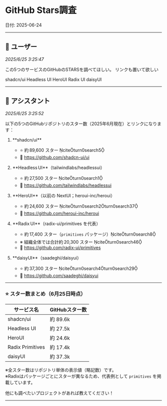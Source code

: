 # GitHub Stars調査

日付: 2025-06-24

---

## 👤 ユーザー
*2025/6/25 3:25:47*

この5つのサービスのGitHubのSTARSを調べてほしい。 リンクも置いて欲しい

shadcn/ui
Headless UI
HeroUI
Radix UI
daisyUI

---

## 🤖 アシスタント
*2025/6/25 3:25:52*

以下の5つのGitHubリポジトリのスター数（2025年6月現在）とリンクになります：

1. \*\*shadcn/ui\*\*  
   - ⭐ 約 89,600 スター citeturn0search5  
   - 🔗 https://github.com/shadcn-ui/ui

2. \*\*Headless UI\*\*（tailwindlabs/headlessui）  
   - ⭐ 約 27,500 スター citeturn0search1  
   - 🔗 https://github.com/tailwindlabs/headlessui

3. \*\*HeroUI\*\*（以前の NextUI；heroui-inc/heroui）  
   - ⭐ 約 24,600 スター citeturn0search2turn0search37  
   - 🔗 https://github.com/heroui-inc/heroui

4. \*\*Radix UI\*\*（radix-ui/primitives を代表）  
   - ⭐ 約 17,400 スター（`primitives` パッケージ）citeturn0search8  
   - ※ 組織全体では合計約 20,300 スター citeturn0search46  
   - 🔗 https://github.com/radix-ui/primitives

5. \*\*daisyUI\*\*（saadeghi/daisyui）  
   - ⭐ 約 37,300 スター citeturn0search4turn0search29  
   - 🔗 https://github.com/saadeghi/daisyui

---

### ⭐ スター数まとめ（6月25日時点）
| サービス名      | GitHubスター数 |
|----------------|----------------|
| shadcn/ui      | 約 89.6k       |
| Headless UI    | 約 27.5k       |
| HeroUI         | 約 24.6k       |
| Radix Primitives | 約 17.4k     |
| daisyUI        | 約 37.3k       |

※全スター数はリポジトリ単体の表示値（略記数）です。  
※Radixはパッケージごとにスターが異なるため、代表例として `primitives` を掲載しています。

他にも調べたいプロジェクトがあれば教えてください！

---

